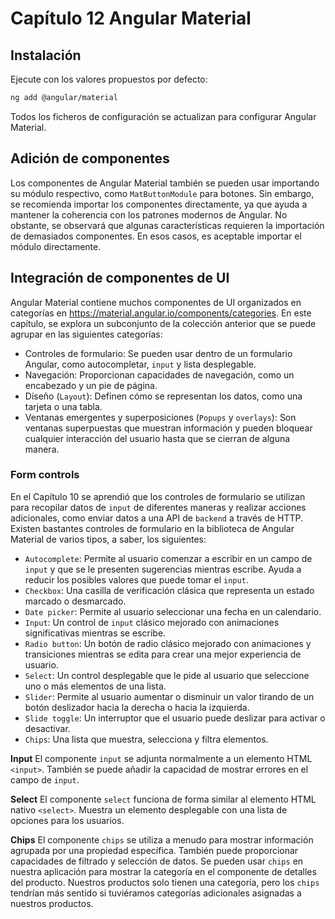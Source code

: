 # Capítulo 12 Angular Material

## Instalación

Ejecute con los valores propuestos por defecto:

```bash
ng add @angular/material
```

Todos los ficheros de configuración se actualizan para configurar Angular Material.

## Adición de componentes

Los componentes de Angular Material también se pueden usar importando su módulo respectivo, como `MatButtonModule` para botones. Sin embargo, se recomienda importar los componentes directamente, ya que ayuda a mantener la coherencia con los patrones modernos de Angular. No obstante, se observará que algunas características requieren la importación de demasiados componentes. En esos casos, es aceptable importar el módulo directamente.

## Integración de componentes de UI
Angular Material contiene muchos componentes de UI organizados en categorías en https://material.angular.io/components/categories. En este capítulo, se explora un subconjunto de la colección anterior que se puede agrupar en las siguientes categorías:
* Controles de formulario: Se pueden usar dentro de un formulario Angular, como autocompletar, `input` y lista desplegable.
* Navegación: Proporcionan capacidades de navegación, como un encabezado y un pie de página.
* Diseño (`Layout`): Definen cómo se representan los datos, como una tarjeta o una tabla.
* Ventanas emergentes y superposiciones (`Popups` y `overlays`): Son ventanas superpuestas que muestran información y pueden bloquear cualquier interacción del usuario hasta que se cierran de alguna manera.

### Form controls

En el Capítulo 10 se aprendió que los controles de formulario se utilizan para recopilar datos de `input` de diferentes maneras y realizar acciones adicionales, como enviar datos a una API de `backend` a través de HTTP.
Existen bastantes controles de formulario en la biblioteca de Angular Material de varios tipos, a saber, los siguientes:
* `Autocomplete`: Permite al usuario comenzar a escribir en un campo de `input` y que se le presenten sugerencias mientras escribe. Ayuda a reducir los posibles valores que puede tomar el `input`.
* `Checkbox`: Una casilla de verificación clásica que representa un estado marcado o desmarcado.
* `Date picker`: Permite al usuario seleccionar una fecha en un calendario.
* `Input`: Un control de `input` clásico mejorado con animaciones significativas mientras se escribe.
* `Radio button`: Un botón de radio clásico mejorado con animaciones y transiciones mientras se edita para crear una mejor experiencia de usuario.
* `Select`: Un control desplegable que le pide al usuario que seleccione uno o más elementos de una lista.
* `Slider`: Permite al usuario aumentar o disminuir un valor tirando de un botón deslizador hacia la derecha o hacia la izquierda.
* `Slide toggle`: Un interruptor que el usuario puede deslizar para activar o desactivar.
* `Chips`: Una lista que muestra, selecciona y filtra elementos.

**Input**
El componente `input` se adjunta normalmente a un elemento HTML `<input>`. También se puede añadir la capacidad de mostrar errores en el campo de `input`.

**Select**
El componente `select` funciona de forma similar al elemento HTML nativo
`<select>`. Muestra un elemento desplegable con una lista de opciones para los
usuarios.

**Chips**
El componente `chips` se utiliza a menudo para mostrar información agrupada por
una propiedad específica. También puede proporcionar capacidades de filtrado y
selección de datos. Se pueden usar `chips` en nuestra aplicación para mostrar la
categoría en el componente de detalles del producto. Nuestros productos solo
tienen una categoría, pero los `chips` tendrían más sentido si tuviéramos
categorías adicionales asignadas a nuestros productos.


